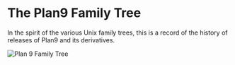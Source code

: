 # The Plan9 Family Tree

In the spirit of the various Unix family trees, this is a record of
the history of releases of Plan9 and its derivatives.

![Plan 9 Family Tree](plan9-fistory.png?raw=true)
